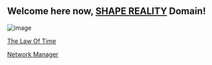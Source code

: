 ## Welcome here now, [SHAPE REALITY](http://innerinetcompany.shapereality/) Domain! 

![image](https://user-images.githubusercontent.com/37987346/93003737-358d7900-f50f-11ea-938c-460ac70f71a1.png)

[The Law Of Time](https://lawoftime.org/)

[Network Manager](http://admin.networkmanager/)
